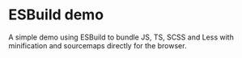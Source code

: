 # ESBuild demo

A simple demo using ESBuild to bundle JS, TS, SCSS and Less with minification and sourcemaps directly for the browser.
